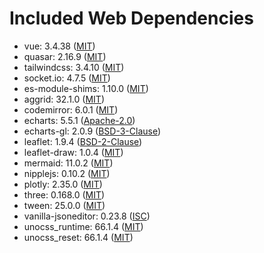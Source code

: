 # Included Web Dependencies

- vue: 3.4.38 ([MIT](https://opensource.org/licenses/MIT))
- quasar: 2.16.9 ([MIT](https://opensource.org/licenses/MIT))
- tailwindcss: 3.4.10 ([MIT](https://opensource.org/licenses/MIT))
- socket.io: 4.7.5 ([MIT](https://opensource.org/licenses/MIT))
- es-module-shims: 1.10.0 ([MIT](https://opensource.org/licenses/MIT))
- aggrid: 32.1.0 ([MIT](https://opensource.org/licenses/MIT))
- codemirror: 6.0.1 ([MIT](https://opensource.org/licenses/MIT))
- echarts: 5.5.1 ([Apache-2.0](https://opensource.org/licenses/Apache-2.0))
- echarts-gl: 2.0.9 ([BSD-3-Clause](https://opensource.org/licenses/BSD-3-Clause))
- leaflet: 1.9.4 ([BSD-2-Clause](https://opensource.org/licenses/BSD-2-Clause))
- leaflet-draw: 1.0.4 ([MIT](https://opensource.org/licenses/MIT))
- mermaid: 11.0.2 ([MIT](https://opensource.org/licenses/MIT))
- nipplejs: 0.10.2 ([MIT](https://opensource.org/licenses/MIT))
- plotly: 2.35.0 ([MIT](https://opensource.org/licenses/MIT))
- three: 0.168.0 ([MIT](https://opensource.org/licenses/MIT))
- tween: 25.0.0 ([MIT](https://opensource.org/licenses/MIT))
- vanilla-jsoneditor: 0.23.8 ([ISC](https://opensource.org/licenses/ISC))
- unocss_runtime: 66.1.4 ([MIT](https://opensource.org/licenses/MIT))
- unocss_reset: 66.1.4 ([MIT](https://opensource.org/licenses/MIT))
